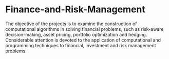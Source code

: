 # Finance-and-Risk-Management
The objective of the projects is to examine the construction of computational algorithms in solving financial problems, such as risk-aware decision-making, asset pricing, portfolio optimization and hedging. Considerable attention is devoted to the application of computational and programming techniques to financial, investment and risk management problems.
